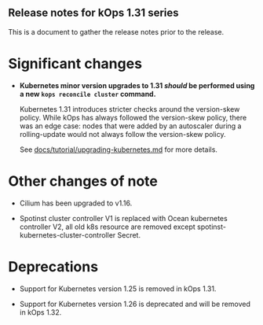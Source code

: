 ## Release notes for kOps 1.31 series

This is a document to gather the release notes prior to the release.

# Significant changes

* **Kubernetes minor version upgrades to 1.31 *should* be performed using a new `kops reconcile cluster` command.**

  Kubernetes 1.31 introduces stricter checks around the version-skew policy. While kOps has always followed the
  version-skew policy, there was an edge case: nodes that were added by an autoscaler during a rolling-update
  would not always follow the version-skew policy.

  See [docs/tutorial/upgrading-kubernetes.md](/docs/tutorial/upgrading-kubernetes.md) for more details.

# Other changes of note

* Cilium has been upgraded to v1.16.

* Spotinst cluster controller V1 is replaced with Ocean kubernetes controller V2, all old k8s resource are removed
  except spotinst-kubernetes-cluster-controller Secret.


# Deprecations

* Support for Kubernetes version 1.25 is removed in kOps 1.31.

* Support for Kubernetes version 1.26 is deprecated and will be removed in kOps 1.32.
